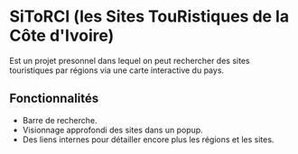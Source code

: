 # SiToRCI (les Sites TouRistiques de la Côte d'Ivoire)
Est un projet presonnel dans lequel on peut rechercher des sites touristiques par régions via une carte interactive du pays.

## Fonctionnalités
- Barre de recherche.
- Visionnage approfondi des sites dans un popup.
- Des liens internes pour détailler encore plus les régions et les sites.
